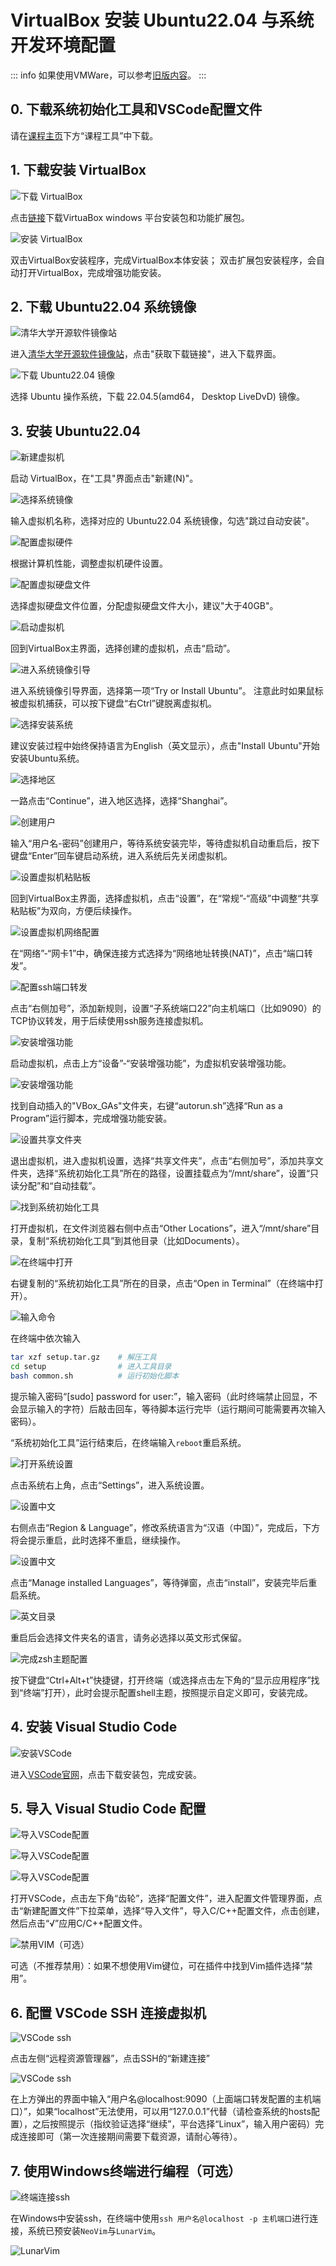 # VirtualBox 安装 Ubuntu22.04 与系统开发环境配置

::: info
如果使用VMWare，可以参考[旧版内容](/2023旧版内容/3.编程思维体系构建/3.Y.3VMware的安装与安装Ubuntu22.04系统)。
:::

## 0. 下载系统初始化工具和VSCode配置文件

请在[课程主页](/2.编程模块/2.1%20NekoBytes-TheMissing/2.1%20NekoBytes-TheMissing)下方“课程工具”中下载。

## 1. 下载安装 VirtualBox

![下载 VirtualBox](https://cdn.xyxsw.site/virtualbox-download.png)

点击[链接](https://www.virtualbox.org/wiki/Downloads)下载VirtuaBox windows 平台安装包和功能扩展包。

![安装 VirtualBox](https://cdn.xyxsw.site/virtualbox-install.png)

双击VirtualBox安装程序，完成VirtualBox本体安装； 双击扩展包安装程序，会自动打开VirtualBox，完成增强功能安装。

## 2. 下载 Ubuntu22.04 系统镜像

![清华大学开源软件镜像站](https://cdn.xyxsw.site/ubuntu-iso-download1.png)

进入[清华大学开源软件镜像站](https://mirrors.tuna.tsinghua.edu.cn/)，点击"获取下载链接"，进入下载界面。

![下载 Ubuntu22.04 镜像](https://cdn.xyxsw.site/ubuntu-iso-download2.png)

选择 Ubuntu 操作系统，下载 22.04.5(amd64， Desktop LiveDvD) 镜像。

## 3. 安装 Ubuntu22.04

![新建虚拟机](https://cdn.xyxsw.site/virtualbox-ubuntu1.png)

启动 VirtualBox，在"工具"界面点击"新建(N)"。

![选择系统镜像](https://cdn.xyxsw.site/virtualbox-ubuntu2.png)

输入虚拟机名称，选择对应的 Ubuntu22.04 系统镜像，勾选"跳过自动安装"。

![配置虚拟硬件](https://cdn.xyxsw.site/virtualbox-ubuntu3.png)

根据计算机性能，调整虚拟机硬件设置。

![配置虚拟硬盘文件](https://cdn.xyxsw.site/virtualbox-ubuntu4.png)

选择虚拟硬盘文件位置，分配虚拟硬盘文件大小，建议"大于40GB"。

![启动虚拟机](https://cdn.xyxsw.site/virtualbox-ubuntu5.png)

回到VirtualBox主界面，选择创建的虚拟机，点击“启动”。

![进入系统镜像引导](https://cdn.xyxsw.site/virtualbox-ubuntu6.png)

进入系统镜像引导界面，选择第一项“Try or Install Ubuntu”。
注意此时如果鼠标被虚拟机捕获，可以按下键盘“右Ctrl”键脱离虚拟机。

![选择安装系统](https://cdn.xyxsw.site/virtualbox-ubuntu7.png)

建议安装过程中始终保持语言为English（英文显示），点击"Install Ubuntu"开始安装Ubuntu系统。

![选择地区](https://cdn.xyxsw.site/virtualbox-ubuntu8.png)

一路点击“Continue”，进入地区选择，选择“Shanghai”。

![创建用户](https://cdn.xyxsw.site/virtualbox-ubuntu9.png)

输入“用户名-密码”创建用户，等待系统安装完毕，等待虚拟机自动重启后，按下键盘“Enter”回车键启动系统，进入系统后先关闭虚拟机。

![设置虚拟机粘贴板](https://cdn.xyxsw.site/virtualbox-ubuntu10.png)

回到VirtualBox主界面，选择虚拟机，点击“设置”，在“常规”-“高级”中调整“共享粘贴板”为双向，方便后续操作。

![设置虚拟机网络配置](https://cdn.xyxsw.site/virtualbox-ubuntu11.png)

在“网络”-“网卡1”中，确保连接方式选择为“网络地址转换(NAT)”，点击“端口转发”。

![配置ssh端口转发](https://cdn.xyxsw.site/virtualbox-ubuntu12.png)

点击“右侧加号”，添加新规则，设置“子系统端口22”向主机端口（比如9090）的TCP协议转发，用于后续使用ssh服务连接虚拟机。

![安装增强功能](https://cdn.xyxsw.site/virtualbox-ubuntu13.png)

启动虚拟机，点击上方“设备”-“安装增强功能”，为虚拟机安装增强功能。

![安装增强功能](https://cdn.xyxsw.site/virtualbox-ubuntu14.png)

找到自动插入的"VBox_GAs"文件夹，右键“autorun.sh”选择“Run as a Program”运行脚本，完成增强功能安装。

![设置共享文件夹](https://cdn.xyxsw.site/virtualbox-ubuntu15.png)

退出虚拟机，进入虚拟机设置，选择“共享文件夹”，点击“右侧加号”，添加共享文件夹，选择“系统初始化工具”所在的路径，设置挂载点为“/mnt/share”，设置“只读分配”和“自动挂载”。

![找到系统初始化工具](https://cdn.xyxsw.site/virtualbox-ubuntu16.png)

打开虚拟机，在文件浏览器右侧中点击“Other Locations”，进入“/mnt/share”目录，复制“系统初始化工具”到其他目录（比如Documents）。

![在终端中打开](https://cdn.xyxsw.site/virtualbox-ubuntu17.png)

右键复制的“系统初始化工具”所在的目录，点击“Open in Terminal”（在终端中打开）。

![输入命令](https://cdn.xyxsw.site/virtualbox-ubuntu18.png)

在终端中依次输入

```bash
tar xzf setup.tar.gz    # 解压工具
cd setup                # 进入工具目录
bash common.sh          # 运行初始化脚本
```

提示输入密码“[sudo] password for user:”，输入密码（此时终端禁止回显，不会显示输入的字符）后敲击回车，等待脚本运行完毕（运行期间可能需要再次输入密码）。

“系统初始化工具”运行结束后，在终端输入`reboot`重启系统。

![打开系统设置](https://cdn.xyxsw.site/virtualbox-ubuntu19.png)

点击系统右上角，点击“Settings”，进入系统设置。

![设置中文](https://cdn.xyxsw.site/virtualbox-ubuntu20.png)

右侧点击“Region & Language”，修改系统语言为“汉语（中国）”，完成后，下方将会提示重启，此时选择不重启，继续操作。

![设置中文](https://cdn.xyxsw.site/virtualbox-ubuntu21.png)

点击“Manage installed Languages”，等待弹窗，点击“install”，安装完毕后重启系统。

![英文目录](https://cdn.xyxsw.site/virtualbox-ubuntu22.png)

重启后会选择文件夹名的语言，请务必选择以英文形式保留。

![完成zsh主题配置](https://cdn.xyxsw.site/virtualbox-ubuntu23.png)

按下键盘“Ctrl+Alt+t”快捷键，打开终端（或选择点击左下角的“显示应用程序”找到“终端”打开），此时会提示配置shell主题，按照提示自定义即可，安装完成。

## 4. 安装 Visual Studio Code

![安装VSCode](https://cdn.xyxsw.site/VSCode-download.png)

进入[VSCode官网](https://code.visualstudio.com/)，点击下载安装包，完成安装。

## 5. 导入 Visual Studio Code 配置

![导入VSCode配置](https://cdn.xyxsw.site/VSCode-config.png)

![导入VSCode配置](static/VSCode-config3.png)

![导入VSCode配置](static/VSCode-config4.png)

打开VSCode，点击左下角“齿轮”，选择“配置文件”，进入配置文件管理界面，点击“新建配置文件”下拉菜单，选择“导入文件”，导入C/C++配置文件，点击创建，然后点击“√”应用C/C++配置文件。

![禁用VIM（可选）](https://cdn.xyxsw.site/VSCode-config2.png)

可选（不推荐禁用）：如果不想使用Vim键位，可在插件中找到Vim插件选择“禁用”。

## 6. 配置 VSCode SSH 连接虚拟机

![VSCode ssh](https://cdn.xyxsw.site/VSCode-ssh1.png)

点击左侧“远程资源管理器”，点击SSH的“新建连接”

![VSCode ssh](static/VSCode-ssh2.png)

在上方弹出的界面中输入“用户名@localhost:9090（上面端口转发配置的主机端口）”，如果“localhost”无法使用，可以用“127.0.0.1”代替（请检查系统的hosts配置），之后按照提示（指纹验证选择“继续”，平台选择“Linux”，输入用户密码）完成连接即可（第一次连接期间需要下载资源，请耐心等待）。

## 7. 使用Windows终端进行编程（可选）

![终端连接ssh](https://cdn.xyxsw.site/terminal-ssh.png)

在Windows中安装ssh，在终端中使用`ssh 用户名@localhost -p 主机端口`进行连接，系统已预安装`NeoVim`与`LunarVim`。

![LunarVim](https://cdn.xyxsw.site/lunarvim.png)
